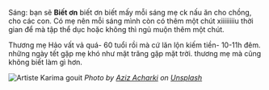 
Sáng: bạn sẽ 
**Biết ơn** biết ơn biết mấy mỗi sáng mẹ ck nấu ăn cho chồng, cho các con. 
Có mẹ nên mỗi sáng mình còn có thêm một chút xiiiiiiiiu thời gian để mà tập thể dục hoặc không thì ngủ muộn thêm một chút.

Thương mẹ Hảo vất vả quá- 60 tuổi rồi mà cứ lăn lộn kiếm tiền- 10-11h đêm.
những ngày tết gặp mẹ khó như mặt trăng gặp mặt trời. thương mẹ mà cũng không biết làm gì hơn.

![Artiste Karima gouit](https://images.unsplash.com/photo-1492127042590-8094c493b510?crop=entropy&cs=tinysrgb&fit=max&fm=jpg&ixid=M3wzNjAwOTd8MHwxfHNlYXJjaHwxfHxoZWFydHxlbnwwfDB8fHwxNzM3NTk2NzY5fDA&ixlib=rb-4.0.3&q=80&w=1080)
*Photo by [Aziz Acharki](https://unsplash.com/@acharki95?utm_source=Obsidian%20Image%20Inserter%20Plugin&utm_medium=referral) on [Unsplash](https://unsplash.com/?utm_source=Obsidian%20Image%20Inserter%20Plugin&utm_medium=referral)*
